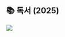 ## 📚 독서 (2025)
<img src="https://raw.githubusercontent.com/사용자명/reading-timeline/main/reading_timeline.svg">
